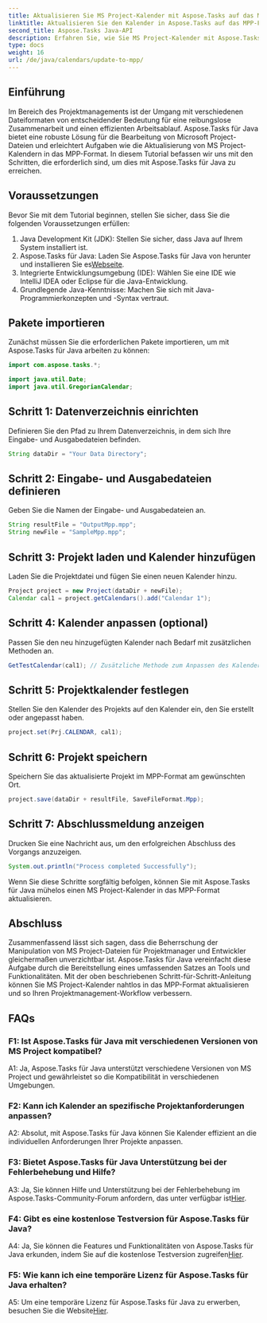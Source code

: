 ```yaml
---
title: Aktualisieren Sie MS Project-Kalender mit Aspose.Tasks auf das MPP-Format
linktitle: Aktualisieren Sie den Kalender in Aspose.Tasks auf das MPP-Format
second_title: Aspose.Tasks Java-API
description: Erfahren Sie, wie Sie MS Project-Kalender mit Aspose.Tasks für Java mühelos in das MPP-Format aktualisieren.
type: docs
weight: 16
url: /de/java/calendars/update-to-mpp/
---
```

## Einführung

Im Bereich des Projektmanagements ist der Umgang mit verschiedenen Dateiformaten von entscheidender Bedeutung für eine reibungslose Zusammenarbeit und einen effizienten Arbeitsablauf. Aspose.Tasks für Java bietet eine robuste Lösung für die Bearbeitung von Microsoft Project-Dateien und erleichtert Aufgaben wie die Aktualisierung von MS Project-Kalendern in das MPP-Format. In diesem Tutorial befassen wir uns mit den Schritten, die erforderlich sind, um dies mit Aspose.Tasks für Java zu erreichen.

## Voraussetzungen

Bevor Sie mit dem Tutorial beginnen, stellen Sie sicher, dass Sie die folgenden Voraussetzungen erfüllen:

1. Java Development Kit (JDK): Stellen Sie sicher, dass Java auf Ihrem System installiert ist.
2.  Aspose.Tasks für Java: Laden Sie Aspose.Tasks für Java von herunter und installieren Sie es[Webseite](https://releases.aspose.com/tasks/java/).
3. Integrierte Entwicklungsumgebung (IDE): Wählen Sie eine IDE wie IntelliJ IDEA oder Eclipse für die Java-Entwicklung.
4. Grundlegende Java-Kenntnisse: Machen Sie sich mit Java-Programmierkonzepten und -Syntax vertraut.

## Pakete importieren

Zunächst müssen Sie die erforderlichen Pakete importieren, um mit Aspose.Tasks für Java arbeiten zu können:

```java
import com.aspose.tasks.*;

import java.util.Date;
import java.util.GregorianCalendar;
```

## Schritt 1: Datenverzeichnis einrichten

Definieren Sie den Pfad zu Ihrem Datenverzeichnis, in dem sich Ihre Eingabe- und Ausgabedateien befinden.

```java
String dataDir = "Your Data Directory";
```

## Schritt 2: Eingabe- und Ausgabedateien definieren

Geben Sie die Namen der Eingabe- und Ausgabedateien an.

```java
String resultFile = "OutputMpp.mpp";
String newFile = "SampleMpp.mpp";
```

## Schritt 3: Projekt laden und Kalender hinzufügen

Laden Sie die Projektdatei und fügen Sie einen neuen Kalender hinzu.

```java
Project project = new Project(dataDir + newFile);
Calendar cal1 = project.getCalendars().add("Calendar 1");
```

## Schritt 4: Kalender anpassen (optional)

Passen Sie den neu hinzugefügten Kalender nach Bedarf mit zusätzlichen Methoden an.

```java
GetTestCalendar(cal1); // Zusätzliche Methode zum Anpassen des Kalenders bei Bedarf
```

## Schritt 5: Projektkalender festlegen

Stellen Sie den Kalender des Projekts auf den Kalender ein, den Sie erstellt oder angepasst haben.

```java
project.set(Prj.CALENDAR, cal1);
```

## Schritt 6: Projekt speichern

Speichern Sie das aktualisierte Projekt im MPP-Format am gewünschten Ort.

```java
project.save(dataDir + resultFile, SaveFileFormat.Mpp);
```

## Schritt 7: Abschlussmeldung anzeigen

Drucken Sie eine Nachricht aus, um den erfolgreichen Abschluss des Vorgangs anzuzeigen.

```java
System.out.println("Process completed Successfully");
```

Wenn Sie diese Schritte sorgfältig befolgen, können Sie mit Aspose.Tasks für Java mühelos einen MS Project-Kalender in das MPP-Format aktualisieren.

## Abschluss

Zusammenfassend lässt sich sagen, dass die Beherrschung der Manipulation von MS Project-Dateien für Projektmanager und Entwickler gleichermaßen unverzichtbar ist. Aspose.Tasks für Java vereinfacht diese Aufgabe durch die Bereitstellung eines umfassenden Satzes an Tools und Funktionalitäten. Mit der oben beschriebenen Schritt-für-Schritt-Anleitung können Sie MS Project-Kalender nahtlos in das MPP-Format aktualisieren und so Ihren Projektmanagement-Workflow verbessern.

## FAQs

### F1: Ist Aspose.Tasks für Java mit verschiedenen Versionen von MS Project kompatibel?

A1: Ja, Aspose.Tasks für Java unterstützt verschiedene Versionen von MS Project und gewährleistet so die Kompatibilität in verschiedenen Umgebungen.

### F2: Kann ich Kalender an spezifische Projektanforderungen anpassen?

A2: Absolut, mit Aspose.Tasks für Java können Sie Kalender effizient an die individuellen Anforderungen Ihrer Projekte anpassen.

### F3: Bietet Aspose.Tasks für Java Unterstützung bei der Fehlerbehebung und Hilfe?

 A3: Ja, Sie können Hilfe und Unterstützung bei der Fehlerbehebung im Aspose.Tasks-Community-Forum anfordern, das unter verfügbar ist[Hier](https://forum.aspose.com/c/tasks/15).

### F4: Gibt es eine kostenlose Testversion für Aspose.Tasks für Java?

 A4: Ja, Sie können die Features und Funktionalitäten von Aspose.Tasks für Java erkunden, indem Sie auf die kostenlose Testversion zugreifen[Hier](https://releases.aspose.com/).

### F5: Wie kann ich eine temporäre Lizenz für Aspose.Tasks für Java erhalten?

 A5: Um eine temporäre Lizenz für Aspose.Tasks für Java zu erwerben, besuchen Sie die Website[Hier](https://purchase.aspose.com/temporary-license/).